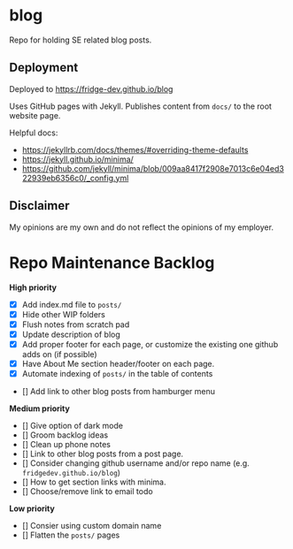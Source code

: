 # blog

Repo for holding SE related blog posts.

## Deployment

Deployed to https://fridge-dev.github.io/blog

Uses GitHub pages with Jekyll. Publishes content from `docs/` to the root website page.

Helpful docs:
* https://jekyllrb.com/docs/themes/#overriding-theme-defaults
* https://jekyll.github.io/minima/
* https://github.com/jekyll/minima/blob/009aa8417f2908e7013c6e04ed322939eb6356c0/_config.yml

## Disclaimer

My opinions are my own and do not reflect the opinions of my employer.

# Repo Maintenance Backlog

**High priority**

* [x] Add index.md file to `posts/`
* [x] Hide other WIP folders
* [x] Flush notes from scratch pad
* [x] Update description of blog
* [x] Add proper footer for each page, or customize the existing one github adds on (if possible)
* [x] Have About Me section header/footer on each page.
* [x] Automate indexing of `posts/` in the table of contents
* [] Add link to other blog posts from hamburger menu

**Medium priority**

* [] Give option of dark mode
* [] Groom backlog ideas
* [] Clean up phone notes
* [] Link to other blog posts from a post page.
* [] Consider changing github username and/or repo name (e.g. `fridgedev.github.io/blog`)
* [] How to get section links with minima.
* [] Choose/remove link to email todo

**Low priority**

* [] Consier using custom domain name
* [] Flatten the `posts/` pages
